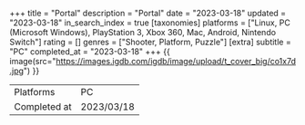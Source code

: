 +++
title = "Portal"
description = "Portal"
date = "2023-03-18"
updated = "2023-03-18"
in_search_index = true
[taxonomies]
platforms = ["Linux, PC (Microsoft Windows), PlayStation 3, Xbox 360, Mac, Android, Nintendo Switch"]
rating = []
genres = ["Shooter, Platform, Puzzle"]
[extra]
subtitle = "PC"
completed_at = "2023-03-18"
+++
{{ image(src="https://images.igdb.com/igdb/image/upload/t_cover_big/co1x7d.jpg") }}

|              |            |
| ------------ | ---------- |
| Platforms    | PC |
| Completed at | 2023/03/18 |

